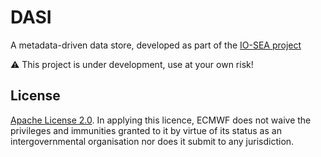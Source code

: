 # DASI

A metadata-driven data store, developed as part of the [IO-SEA project](https://iosea-project.eu/)

:warning: This project is under development, use at your own risk!

## License

[Apache License 2.0](LICENSE). In applying this licence, ECMWF does not waive
the privileges and immunities granted to it by virtue of its status as an
intergovernmental organisation nor does it submit to any jurisdiction.
